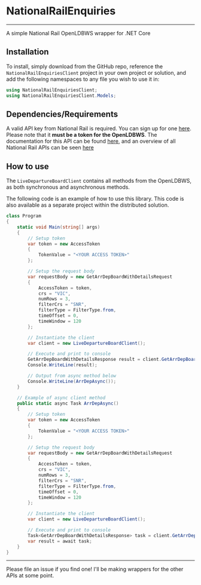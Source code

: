 # NationalRailEnquiries
---
A simple National Rail OpenLDBWS wrapper for .NET Core

## Installation
To install, simply download from the GitHub repo, reference the `NationalRailEnquiriesClient` project in your own project or solution, and add the following namespaces to 
any file you wish to use it in:

```csharp
using NationalRailEnquiriesClient;
using NationalRailEnquiriesClient.Models;
```

## Dependencies/Requirements
A valid API key from National Rail is required. You can sign up for one [here](http://realtime.nationalrail.co.uk/OpenLDBWSRegistration/). Please note that it **must
be a token for the OpenLDBWS**. The documentation for this API can be found [here](http://lite.realtime.nationalrail.co.uk/openldbws/), and an overview of all National Rail APIs
can be seen [here](https://www.nationalrail.co.uk/46391.aspx)

## How to use
The `LiveDepartureBoardClient` contains all methods from the OpenLDBWS, as both synchronous and asynchronous methods.

The following code is an example of how to use this library. This code is also available as a separate project within the distributed solution.

```csharp
class Program
{
    static void Main(string[] args)
    {
        // Setup token
        var token = new AccessToken
        {
            TokenValue = "<YOUR ACCESS TOKEN>"
        };

        // Setup the request body
        var requestBody = new GetArrDepBoardWithDetailsRequest
        {
            AccessToken = token,
            crs = "VIC",
            numRows = 3,
            filterCrs = "SNR",
            filterType = FilterType.from,
            timeOffset = 0,
            timeWindow = 120
        };

        // Instantiate the client
        var client = new LiveDepartureBoardClient();

        // Execute and print to console
        GetArrDepBoardWithDetailsResponse result = client.GetArrDepBoardWithDetails(requestBody);
        Console.WriteLine(result);

        // Output from async method below
        Console.WriteLine(ArrDepAsync());
    }

    // Example of async client method
    public static async Task ArrDepAsync()
    {
        // Setup token
        var token = new AccessToken
        {
            TokenValue = "<YOUR ACCESS TOKEN>"
        };

        // Setup the request body
        var requestBody = new GetArrDepBoardWithDetailsRequest
        {
            AccessToken = token,
            crs = "VIC",
            numRows = 3,
            filterCrs = "SNR",
            filterType = FilterType.from,
            timeOffset = 0,
            timeWindow = 120
        };

        // Instantiate the client
        var client = new LiveDepartureBoardClient();

        // Execute and print to console
        Task<GetArrDepBoardWithDetailsResponse> task = client.GetArrDepBoardWithDetailsAsync(requestBody);
        var result = await task;
    }
}
```
---
Please file an issue if you find one! I'll be making wrappers for the other APIs at some point.
